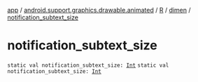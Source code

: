 [app](../../../index.md) / [android.support.graphics.drawable.animated](../../index.md) / [R](../index.md) / [dimen](index.md) / [notification_subtext_size](.)

# notification_subtext_size

`static val notification_subtext_size: `[`Int`](https://kotlinlang.org/api/latest/jvm/stdlib/kotlin/-int/index.html)
`static val notification_subtext_size: `[`Int`](https://kotlinlang.org/api/latest/jvm/stdlib/kotlin/-int/index.html)